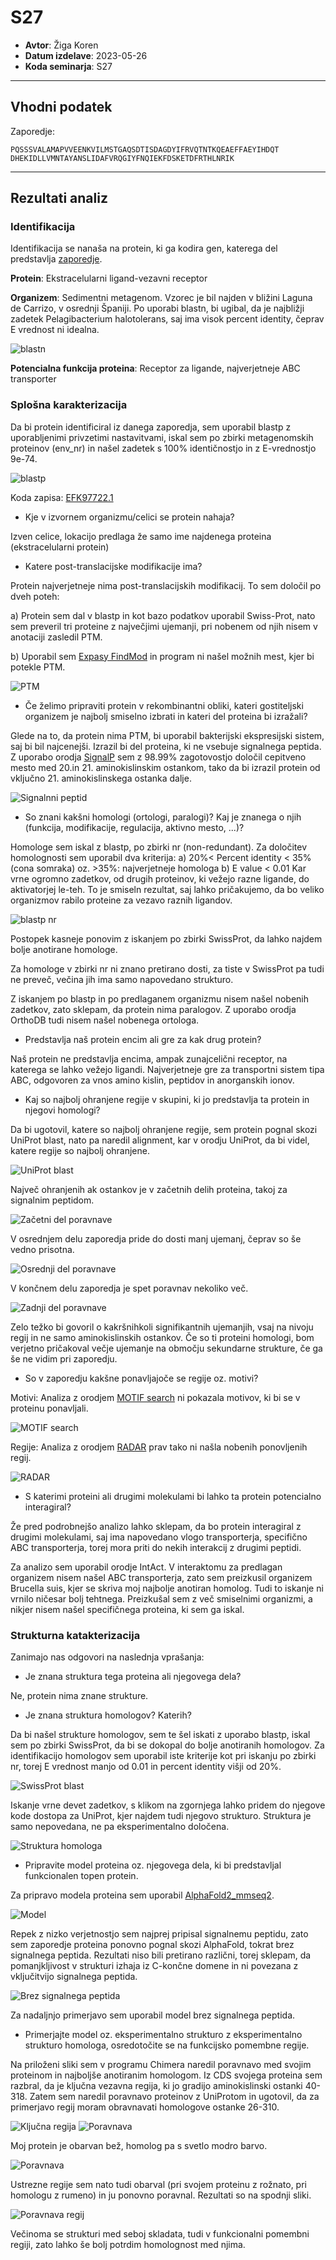 # S27

- **Avtor**: Žiga Koren
- **Datum izdelave**: 2023-05-26
- **Koda seminarja**: S27

---

## Vhodni podatek

Zaporedje:

```
PQSSSVALAMAPVVEENKVILMSTGAQSDTISDAGDYIFRVQTNTKQEAEFFAEYIHDQT
DHEKIDLLVMNTAYANSLIDAFVRQGIYFNQIEKFDSKETDFRTHLNRIK
```

---
## Rezultati analiz

### Identifikacija
Identifikacija se nanaša na protein, ki ga kodira gen, katerega del predstavlja  [zaporedje](#vhodni-podatek).

**Protein**: Ekstracelularni ligand-vezavni receptor

**Organizem**: Sedimentni metagenom. Vzorec je bil najden v bližini Laguna de Carrizo, v osrednji Španiji. Po uporabi blastn, bi ugibal, da je najbližji zadetek Pelagibacterium halotolerans, saj ima visok percent identity, čeprav E vrednost ni idealna.  

![blastn](s27-blastnslika.png)

**Potencialna funkcija proteina**: Receptor za ligande, najverjetneje ABC transporter

### Splošna karakterizacija

Da bi protein identificiral iz danega zaporedja, sem uporabil blastp z uporabljenimi privzetimi nastavitvami, iskal sem po zbirki metagenomskih proteinov (env_nr) in našel zadetek s 100% identičnostjo in z E-vrednostjo 9e-74.

![blastp](s27-metablast.png)

Koda zapisa: [EFK97722.1](https://www.ncbi.nlm.nih.gov/protein/EFK97722.1?report=genbank&log$=prottop&blast_rank=1&RID=79B88W5V013)


- Kje v izvornem organizmu/celici se protein nahaja?

Izven celice, lokacijo predlaga že samo ime najdenega proteina (ekstracelularni protein)

- Katere post-translacijske modifikacije ima?

Protein najverjetneje nima post-translacijskih modifikacij. To sem določil po dveh poteh:

a) Protein sem dal v blastp in kot bazo podatkov uporabil Swiss-Prot, nato sem preveril tri proteine z največjimi ujemanji, pri nobenem od njih nisem v anotaciji zasledil PTM.

b) Uporabil sem [Expasy FindMod](https://web.expasy.org/findmod/) in program ni našel možnih mest, kjer bi potekle PTM. 

![PTM](s27-ptm.png)

- Če želimo pripraviti protein v rekombinantni obliki, kateri gostiteljski organizem je najbolj smiselno izbrati in kateri del proteina bi izražali?

Glede na to, da protein nima PTM, bi uporabil bakterijski ekspresijski sistem, saj bi bil najcenejši.
Izrazil bi del proteina, ki ne vsebuje signalnega peptida. Z uporabo orodja [SignalP](https://services.healthtech.dtu.dk/services/SignalP-6.0/) sem z 98.99% zagotovostjo določil cepitveno mesto med 20.in 21. aminokislinskim ostankom, tako da bi izrazil protein od vključno 21. aminokislinskega ostanka dalje.

![Signalnni peptid](s27-signalpep.png)

- So znani kakšni homologi (ortologi, paralogi)? Kaj je znanega o njih (funkcija, modifikacije, regulacija, aktivno mesto, ...)?

Homologe sem iskal z blastp, po zbirki nr (non-redundant). Za določitev homolognosti sem uporabil dva kriterija:
a) 20%< Percent identity < 35% (cona somraka) oz. >35%: najverjetneje homologa 
b) E value < 0.01
Kar vrne ogromno zadetkov, od drugih proteinov, ki vežejo razne ligande, do aktivatorjej le-teh. To je smiseln rezultat, saj lahko pričakujemo, da bo veliko organizmov rabilo proteine za vezavo raznih ligandov.

![blastp nr](s27-nrblast.png)

Postopek kasneje ponovim z iskanjem po zbirki SwissProt, da lahko najdem bolje anotirane homologe. 

Za homologe v zbirki nr ni znano pretirano dosti, za tiste v SwissProt pa tudi ne preveč, večina jih ima samo napovedano strukturo.

Z iskanjem po blastp in po predlaganem organizmu nisem našel nobenih zadetkov, zato sklepam, da protein nima paralogov. Z uporabo orodja OrthoDB tudi nisem našel nobenega ortologa. 

- Predstavlja naš protein encim ali gre za kak drug protein?

Naš protein ne predstavlja encima, ampak zunajcelični receptor, na katerega se lahko vežejo ligandi. Najverjetneje gre za transportni sistem tipa ABC, odgovoren za vnos amino kislin, peptidov in anorganskih ionov.
  
- Kaj so najbolj ohranjene regije v skupini, ki jo predstavlja ta protein in njegovi homologi?

Da bi ugotovil, katere so najbolj ohranjene regije, sem protein pognal skozi UniProt blast, nato pa naredil alignment, kar v orodju UniProt, da bi videl, katere regije so najbolj ohranjene.

![UniProt blast](s27-uniprotblast.png)

Največ ohranjenih ak ostankov je v začetnih delih proteina, takoj za signalnim peptidom.

![Začetni del poravnave](s27-zacetnidelporavnave.png)

V osrednjem delu zaporedja pride do dosti manj ujemanj, čeprav so še vedno prisotna.

![Osrednji del poravnave](s27-srednjidelporavnave.png)

V končnem delu zaporedja je spet poravnav nekoliko več.

![Zadnji del poravnave](s27-zadnjidelporavnave.png)

Zelo težko bi govoril o kakršnihkoli signifikantnih ujemanjih, vsaj na nivoju regij in ne samo aminokislinskih ostankov. Če so ti proteini homologi, bom verjetno pričakoval večje ujemanje na območju sekundarne strukture, če ga še ne vidim pri zaporedju.


- So v zaporedju kakšne ponavljajoče se regije oz. motivi?

Motivi:
Analiza z orodjem [MOTIF search](https://www.genome.jp/tools/motif/) ni pokazala motivov, ki bi se v proteinu ponavljali. 

![MOTIF search](s27-repeats.png)

Regije:
Analiza z orodjem [RADAR](https://www.ebi.ac.uk/Tools/pfa/radar/) prav tako ni našla nobenih ponovljenih regij.

![RADAR](s27-repeats_again.png)

- S katerimi proteini ali drugimi molekulami bi lahko ta protein potencialno interagiral?

Že pred podrobnejšo analizo lahko sklepam, da bo protein interagiral z drugimi molekulami, saj ima napovedano vlogo transporterja, specifično ABC transporterja, torej mora priti do nekih interakcij z drugimi peptidi. 

Za analizo sem uporabil orodje IntAct. V interaktomu za predlagan organizem nisem našel ABC transporterja, zato sem preizkusil organizem Brucella suis, kjer se skriva moj najbolje anotiran homolog. Tudi to iskanje ni vrnilo ničesar bolj tehtnega. Preizkušal sem z več smiselnimi organizmi, a nikjer nisem našel specifičnega proteina, ki sem ga iskal. 


### Strukturna katakterizacija

Zanimajo nas odgovori na naslednja vprašanja:

- Je znana struktura tega proteina ali njegovega dela?

Ne, protein nima znane strukture.

- Je znana struktura homologov? Katerih?

Da bi našel strukture homologov, sem te šel iskati z uporabo blastp, iskal sem po zbirki SwissProt, da bi se dokopal do bolje anotiranih homologov. Za identifikacijo homologov sem uporabil iste kriterije kot pri iskanju po zbirki nr, torej E vrednost manjo od 0.01 in percent identity višji od 20%. 

![SwissProt blast](s27-swissblast.png)

Iskanje vrne devet zadetkov, s klikom na zgornjega lahko pridem do njegove kode dostopa za UniProt, kjer najdem tudi njegovo strukturo. Struktura je samo nepovedana, ne pa eksperimentalno določena. 

![Struktura homologa](s27-struktura_homologa.png)

- Pripravite model proteina oz. njegovega dela, ki bi predstavljal funkcionalen topen protein.

Za pripravo modela proteina sem uporabil [AlphaFold2_mmseq2](https://colab.research.google.com/github/sokrypton/ColabFold/blob/main/AlphaFold2.ipynb). 

![Model](s27-chimera.png)

Repek z nizko verjetnostjo sem najprej pripisal signalnemu peptidu,  zato sem zaporedje proteina ponovno pognal skozi AlphaFold, tokrat brez signalnega peptida. Rezultati niso bili pretirano različni, torej sklepam, da pomanjkljivost v strukturi izhaja iz C-končne domene in ni povezana z vključitvijo signalnega peptida.

![Brez signalnega peptida](s27-brezsigpep.png)

Za nadaljnjo primerjavo sem uporabil model brez signalnega peptida. 

- Primerjajte model oz. eksperimentalno strukturo z eksperimentalno strukturo homologa, osredotočite se na funkcijsko pomembne regije.

Na priloženi sliki sem v programu Chimera naredil poravnavo med svojim proteinom in najboljše anotiranim homologom. Iz CDS svojega proteina sem razbral, da je ključna vezavna regija, ki jo gradijo aminokislinski ostanki 40-318. Zatem sem naredil poravnavo proteinov z UniProtom in ugotovil, da za primerjavo regij moram obravnavati homologove ostanke 26-310.

![Ključna regija](s27-rel_mesta.png)
![Poravnava](s27-alignhomologi.png)

Moj protein je obarvan bež, homolog pa s svetlo modro barvo.

![Poravnava](s27-poravnava_proteinov.png)

Ustrezne regije sem nato tudi obarval (pri svojem proteinu z rožnato, pri homologu z rumeno) in ju ponovno poravnal. Rezultati so na spodnji sliki.

![Poravnava regij](s27-poravnava_mest.png)

Večinoma se strukturi med seboj skladata, tudi v funkcionalni pomembni regiji, zato lahko še bolj potrdim homolognost med njima. 